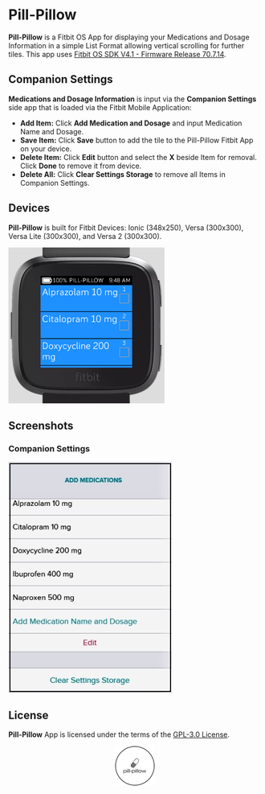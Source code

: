 # Pill-Pillow
**Pill-Pillow** is a Fitbit OS App for displaying your Medications and Dosage Information in a simple List Format allowing vertical scrolling for further tiles. This app uses [Fitbit OS SDK V4.1 - Firmware Release 70.7.14](https://github.com/Fitbit).

## Companion Settings
**Medications and Dosage Information** is input via the **Companion Settings** side app that is loaded via the Fitbit Mobile Application:
- **Add Item:** Click **Add Medication and Dosage** and input Medication Name and Dosage.
- **Save Item:** Click **Save** button to add the tile to the Pill-Pillow Fitbit App on your device.
- **Delete Item:** Click **Edit** button and select the **X** beside Item for removal. Click **Done** to remove it from device.
- **Delete All:** Click **Clear Settings Storage** to remove all Items in Companion Settings.

## Devices
**Pill-Pillow** is built for Fitbit Devices: Ionic (348x250), Versa (300x300), Versa Lite (300x300), and Versa 2 (300x300).

<p align="left">
  <img width="311" height=310" src=./screenshots/pill-pillow-versa-1.png>
</p>

## Screenshots 
### Companion Settings
<p align="left">
  <img width="326" height="459" src=./screenshots/pill-pillow-companion-1.JPG>            
</p>

## License
**Pill-Pillow** App is licensed under the terms of the [GPL-3.0 License](/LICENSE). 

<p align="middle">
<img width="80" height="80" src=./resources/icon2.png>
</p>
